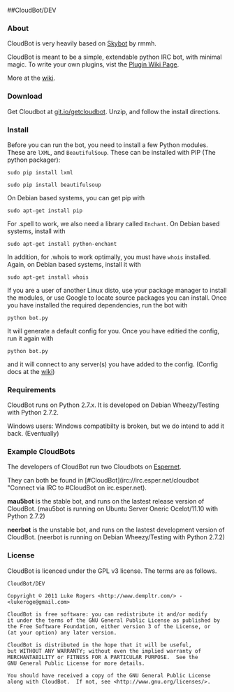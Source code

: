 ##CloudBot/DEV

### About
CloudBot is very heavily based on [Skybot](http://git.io/skybot) by rmmh.  

CloudBot is meant to be a simple, extendable python IRC bot, with minimal magic.  To write your own plugins, vist the [Plugin Wiki Page](http://git.io/cloudbotplugins).

More at the [wiki](http://git.io/cloudbotwiki).

### Download
Get Cloudbot at [git.io/getcloudbot](http://git.io/getcloudbot "CloudBot").
Unzip, and follow the install directions.

### Install
Before you can run the bot, you need to install a few Python modules. These are `lXML`, and `BeautifulSoup`.  These can be installed with PIP (The python packager):

`sudo pip install lxml`

`sudo pip install beautifulsoup`

On Debian based systems, you can get pip with

`sudo apt-get install pip`

For .spell to work, we also need a library called `Enchant`.  On Debian based systems, install with

`sudo apt-get install python-enchant`

In addition, for .whois to work optimally, you must have `whois` installed. Again, on Debian based systems, install it with 

`sudo apt-get install whois`

If you are a user of another Linux disto, use your package manager to install the modules, or use Google to locate source packages you can install.
Once you have installed the required dependencies, run the bot with 

`python bot.py`

It will generate a default config for you.  Once you have editied the config, run it again with

`python bot.py`

and it will connect to any server(s) you have added to the config. (Config docs at the [wiki](http://git.io/cloudbotconfig))

### Requirements
CloudBot runs on Python 2.7.x. It is developed on Debian Wheezy/Testing with Python 2.7.2.

Windows users: Windows compatibilty is broken, but we do intend to add it back. (Eventually)

### Example CloudBots
The developers of CloudBot run two Cloudbots on [Espernet](http://esper.net).

They can both be found in [#CloudBot](irc://irc.esper.net/cloudbot "Connect via IRC to #CloudBot on irc.esper.net).

**mau5bot** is the stable bot, and runs on the lastest release version of CloudBot. (mau5bot is running on Ubuntu Server Oneric Ocelot/11.10 with Python 2.7.2)

**neerbot** is the unstable bot, and runs on the lastest development version of CloudBot. (neerbot is running on Debian Wheezy/Testing with Python 2.7.2)

### License
CloudBot is licenced under the GPL v3 license. The terms are as follows.
    
    CloudBot/DEV

    Copyright © 2011 Luke Rogers <http://www.dempltr.com/> - <lukeroge@gmail.com>

    CloudBot is free software: you can redistribute it and/or modify
    it under the terms of the GNU General Public License as published by
    the Free Software Foundation, either version 3 of the License, or
    (at your option) any later version.

    CloudBot is distributed in the hope that it will be useful,
    but WITHOUT ANY WARRANTY; without even the implied warranty of
    MERCHANTABILITY or FITNESS FOR A PARTICULAR PURPOSE.  See the
    GNU General Public License for more details.

    You should have received a copy of the GNU General Public License
    along with CloudBot.  If not, see <http://www.gnu.org/licenses/>.
